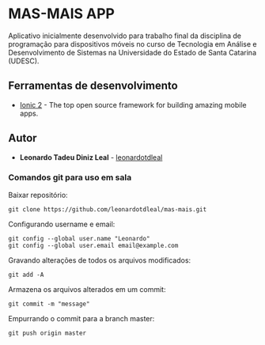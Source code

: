 # MAS-MAIS APP #

Aplicativo inicialmente desenvolvido para trabalho final da disciplina de programação para dispositivos móveis no curso de Tecnologia em Análise e Desenvolvimento de Sistemas na Universidade do Estado de Santa Catarina (UDESC).

## Ferramentas de desenvolvimento

* [Ionic 2](https://ionicframework.com/) - The top open source framework for building amazing mobile apps.

## Autor

* **Leonardo Tadeu Diniz Leal** - [leonardotdleal](https://github.com/leonardotdleal)

### Comandos git para uso em sala ###

Baixar repositório: 

	git clone https://github.com/leonardotdleal/mas-mais.git
	
Configurando username e email:

	git config --global user.name "Leonardo"
	git config --global user.email email@example.com
	
Gravando alterações de todos os arquivos modificados: 

	git add -A

Armazena os arquivos alterados em um commit: 

	git commit -m "message"
	
Empurrando o commit para a branch master: 

	git push origin master
